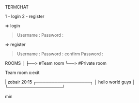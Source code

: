 





TERMCHAT

1 - login
2 - register



=> login

> Username :
> Password :




=> register

> Username :
> Password :
> confirm Password :




ROOMS
│
├──> #Team room 
└──> #Private room



Team room                                             x:exit


| zobair         20:15
  ┌──────────────────┐
  │ hello world guys │
  └──────────────────┘
  
  
  
>

min 
